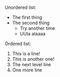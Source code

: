 Unordered list:
* The first thing
* The second thing
  * Try another time
  * UUla alaaaa

Ordered list:
1. This is a line!
2. This is another one!
  1. The next level line
  2. One more line
